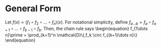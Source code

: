 # General Form
Let $f(x)=(f_1 \circ f_2 \circ \dots \circ f_n)(x)$. For notational simplicity, define $f_{a\dots b}=f_a \circ f_{a+1}\circ \dots \circ f_{b-1} \circ f_b$. Then, the chain rule says
\begin{equation}
f_{1\dots n}\prime = \prod_{k=1}^n \mathcal{D}\\{\,f_k \circ f_{(k+1)\dots n}\\}
\end{equation}
